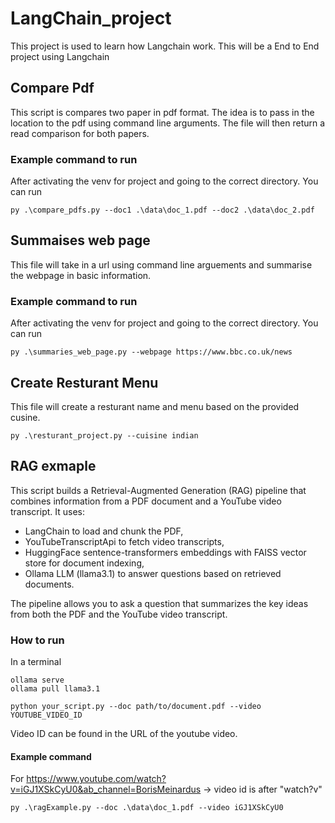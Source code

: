 # LangChain_project
This project is used to learn how Langchain work. This will be a End to End project using Langchain

## Compare Pdf
This script is compares two paper in pdf format. The idea is to pass in the location to the pdf using command line arguments. The file will then return a read comparison for both papers.

### Example command to run 
After activating the venv for project and going to the correct directory. You can run

```
py .\compare_pdfs.py --doc1 .\data\doc_1.pdf --doc2 .\data\doc_2.pdf
```

## Summaises web page
This file will take in a url using command line arguements and summarise the webpage in basic information. 

### Example command to run 
After activating the venv for project and going to the correct directory. You can run
```
py .\summaries_web_page.py --webpage https://www.bbc.co.uk/news
```

## Create Resturant Menu
This file will create a resturant name and menu based on the provided cusine.
```
py .\resturant_project.py --cuisine indian
```

## RAG exmaple
This script builds a Retrieval-Augmented Generation (RAG) pipeline that combines information from a PDF document and a YouTube video transcript. It uses:
* LangChain to load and chunk the PDF,
* YouTubeTranscriptApi to fetch video transcripts,
* HuggingFace sentence-transformers embeddings with FAISS vector store for document indexing,
* Ollama LLM (llama3.1) to answer questions based on retrieved documents.

The pipeline allows you to ask a question that summarizes the key ideas from both the PDF and the YouTube video transcript.

### How to run
In a terminal 

```
ollama serve
ollama pull llama3.1
```
```
python your_script.py --doc path/to/document.pdf --video YOUTUBE_VIDEO_ID
```

Video ID can be found in the URL of the youtube video.

#### Example command
For https://www.youtube.com/watch?v=iGJ1XSkCyU0&ab_channel=BorisMeinardus -> video id is after "watch?v" 

```
py .\ragExample.py --doc .\data\doc_1.pdf --video iGJ1XSkCyU0
```